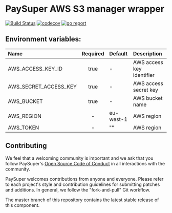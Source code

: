 PaySuper AWS S3 manager wrapper
=====

[![Build Status](https://travis-ci.org/paysuper/paysuper-aws-manager.svg?branch=master)](https://travis-ci.org/paysuper/paysuper-aws-manager) 
[![codecov](https://codecov.io/gh/paysuper/paysuper-aws-manager/branch/master/graph/badge.svg)](https://codecov.io/gh/paysuper/paysuper-aws-manager)
[![go report](https://goreportcard.com/badge/github.com/paysuper/paysuper-aws-manager)](https://goreportcard.com/report/github.com/paysuper/paysuper-aws-manager)

## Environment variables:

| Name                   | Required | Default   | Description                 |
|:-----------------------|:--------:|:----------|:----------------------------|
| AWS_ACCESS_KEY_ID      | true     | -         | AWS access key identifier   |
| AWS_SECRET_ACCESS_KEY  | true     | -         | AWS access secret key       |
| AWS_BUCKET             | true     | -         | AWS bucket name             |
| AWS_REGION             | -        | eu-west-1 | AWS region                  |
| AWS_TOKEN              | -        | ""        | AWS region                  |


## Contributing
We feel that a welcoming community is important and we ask that you follow PaySuper's [Open Source Code of Conduct](https://github.com/paysuper/code-of-conduct/blob/master/README.md) in all interactions with the community.

PaySuper welcomes contributions from anyone and everyone. Please refer to each project's style and contribution guidelines for submitting patches and additions. In general, we follow the "fork-and-pull" Git workflow.

The master branch of this repository contains the latest stable release of this component.

 

